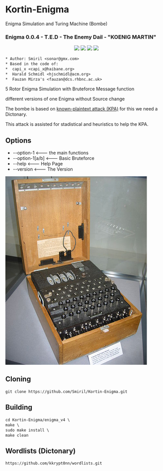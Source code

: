 # Kortin-Enigma
 Enigma Simulation and Turing Machine (Bombe)
### Enigma 0.0.4 - T.E.D - The Enemy Dail - "KOENIG MARTIN"

<p align="center">
  <a href="//github.com/Smiril/Kortin-Enigma"><img src="https://img.shields.io/github/repo-size/Smiril/Kortin-Enigma"></a>
  <a href="//github.com/Smiril/Kortin-Enigma/commits"><img src="https://img.shields.io/github/last-commit/Smiril/Kortin-Enigma"></a>
  <a href="//github.com/Smiril/Kortin-Enigma/contributors"><img src="https://img.shields.io/github/contributors/Smiril/Kortin-Enigma"></a>
  <a href="https://github.com/Smiril/Kortin-Enigma/actions/workflows/c-cpp.yml"><img src="https://github.com/Smiril/Kortin-Enigma/actions/workflows/c-cpp.yml/badge.svg"></a>
</p>

```
* Author: Smiril <sonar@gmx.com>
* Based in the code of:
*  capi_x <capi_x@haibane.org>
*  Harald Schmidl <hjschmidl@acm.org>
*  Fauzan Mirza's <fauzan@dcs.rhbnc.ac.uk>

```

 5 Rotor Enigma Simulation with Bruteforce Message function

 different versions of one Enigma without Source change

The bombe is based on [known-plaintext attack (KPA)](http://en.wikipedia.org/wiki/Known-plaintext_attack) for this we need a Dictonary.

This attack is assisted for stadistical and heuristics to help the KPA.

## Options
    
* --option-1                     <--- the main functions
* --option-1[a/b]                <--- Basic Bruteforce
* --help                         <--- Help Page
* --version                      <--- The Version

![alt text](images/enigma.jpeg "Enigma")


## Cloning

```
git clone https://github.com/Smiril/Kortin-Enigma.git

```

## Building

```
cd Kortin-Enigma/enigma_v4 \
make \
sudo make install \
make clean

```
## Wordlists (Dictonary)

```
https://github.com/kkrypt0nn/wordlists.git

```

